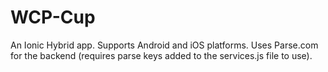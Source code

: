 # WCP-Cup

An Ionic Hybrid app. Supports Android and iOS platforms. Uses Parse.com for the backend (requires parse keys added to the services.js file to use).
